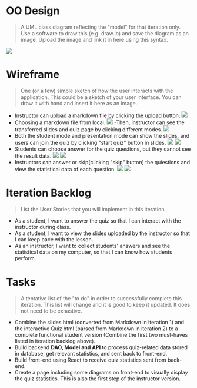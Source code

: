 # OO Design
> A UML class diagram reflecting the "model" for that iteration only.
> Use a software to draw this (e.g. draw.io) and save the diagram as an image. 
> Upload the image and link it in here using this syntax.

![](https://github.com/jhu-oose/2020-spring-group-QuizHero/blob/master/docs/it3/it3_UML.png)

# Wireframe
> One (or a few) simple sketch of how the user interacts with the application. 
> This could be a sketch of your user interface. 
> You can draw it with hand and insert it here as an image.

- Instructor can upload a markdown file by clicking the upload button.
![](https://github.com/jhu-oose/2020-spring-group-QuizHero/blob/master/docs/it3/upload1.jpg)
- Choosing a markdown file from local.
![](https://github.com/jhu-oose/2020-spring-group-QuizHero/blob/master/docs/it3/upload2.jpg)
-Then, instructor can see the transferred slides and quiz page by clicking different modes.
![](https://github.com/jhu-oose/2020-spring-group-QuizHero/blob/master/docs/it3/upload3.jpg)
- Both the student mode and presentation mode can show the slides, and users can join the quiz by clicking "start quiz" button in slides.
![](https://github.com/jhu-oose/2020-spring-group-QuizHero/blob/master/docs/it3/pre1.jpg)
![](https://github.com/jhu-oose/2020-spring-group-QuizHero/blob/master/docs/it3/pre2.jpg)
- Students can choose answer for the quiz questions, but they cannot see the result data.
![](https://github.com/jhu-oose/2020-spring-group-QuizHero/blob/master/docs/it3/quiz-stu.jpg)
![](https://github.com/jhu-oose/2020-spring-group-QuizHero/blob/master/docs/it3/stu-result.jpg)
- Instructors can answer or skip(clicking "skip" button) the quiestions and view the statistical data of each question.
![](https://github.com/jhu-oose/2020-spring-group-QuizHero/blob/master/docs/it3/quiz-presentation.jpg)
![](https://github.com/jhu-oose/2020-spring-group-QuizHero/blob/master/docs/it3/presentation-statistic.jpg)

# Iteration Backlog
> List the User Stories that you will implement in this iteration.

- As a student, I want to answer the quiz so that I can interact with the instructor during class.
- As a student, I want to view the slides uploaded by the instructor so that I can keep pace with the lesson.
- As an instructor, I want to collect students' answers and see the statistical data on my computer, so that I can know how students perform.

# Tasks
> A tentative list of the "to do" in order to successfully complete this iteration. 
> This list will change and it is good to keep it updated. 
> It does not need to be exhastive.

- Combine the slides html (converted from Markdown in iteration 1) and the interactive Quiz html (parsed from Markdown in iteration 2) to a complete functional student version (Combine the first two must-haves listed in iteration backlog above).
- Build backend **DAO, Model and API** to process quiz-related data stored in database, get relevant statistics, and sent back to front-end.
- Build front-end using React to receive quiz statistics sent from back-end.
- Create a page including some diagrams on front-end to visually display the quiz statistics. This is also the first step of the instructor version.

<!--# Retrospective

### What went well?

### Challenges we met & Our solutions.-->
